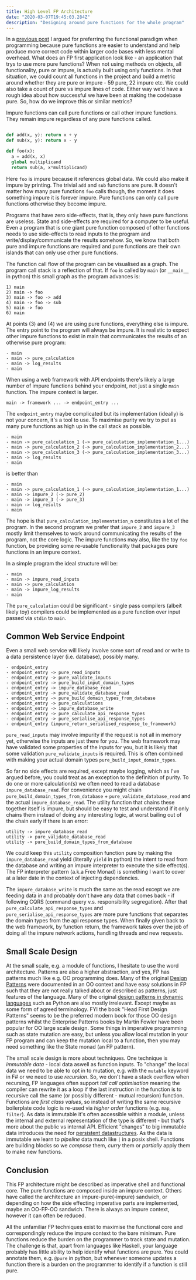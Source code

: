```yaml
---
title: High Level FP Architecture
date: "2020-03-07T19:45:03.284Z"
description: "Designing around pure functions for the whole program"
---
```


In a [previous post](/fp-first) I argued for preferring the functional paradigm when programming because pure functions are easier
to understand and help produce more correct code within larger code bases with less mental overhead. What does an FP
first application look like - an application that trys to use more pure functions? When not using methods on objects,
all functionality, pure or impure, is actually built using only functions. In that situation, we could count all
functions in the project and build a metric around whether they are pure or impure - 59 pure, 22 impure etc. We could
also take a count of pure vs impure lines of code. Either way we'd have a rough idea about how successful we have been
at making the codebase pure. So, how do we improve this or similar metrics?

Impure functions can call pure functions or call other impure functions. They remain impure regardless of any pure
functions called.

```python

def add(x, y): return x + y
def sub(x, y): return x - y

def foo(x):
  a = add(x, x)
  global multiplicand
  return sub(a, x*multiplicand)
```

Here `foo` is impure because it references global data. We could also make it impure by printing. The trivial `add`
and `sub` functions are pure. It doesn't matter how many pure functions `foo` calls though, the moment it does something impure it is forever impure. Pure functions can only call pure functions otherwise they become impure.

Programs that have zero side-effects, that is, they only have pure functions are useless. State and side-effects are
required for a computer to be useful. Even a program that is one giant pure function composed of other functions needs
to use side-effects to read inputs to the program and write/display/communicate the results somehow. So, we know that
both pure and impure functions are required and pure functions are their own islands that can only use other pure
functions.

The function call flow of the program can be visualised as a graph. The program call stack is a reflection of that.
If `foo` is called by `main` (or `__main__` in python) this small graph as the program advances is:

```
1) main
2) main -> foo
3) main -> foo -> add
4) main -> foo -> sub
5) main -> foo
6) main
```

At points (3) and (4) we are using pure functions, everything else is impure. The entry point to the program will
always be impure. It is realistic to expect other impure functions to exist in main that communicates the results of
an otherwise pure program:

```
- main
- main -> pure_calculation
- main -> log_results
- main
```

When using a web framework with API endpoints there's likely a large number of impure functions behind your endpoint,
not just a single `main` function. The impure context is larger.

```
main -> framework ... -> endpoint_entry ...
```

The `endpoint_entry` maybe complicated but its implementation (ideally) is not your concern, it's a tool to use. To
maximise purity we try to put as many pure functions as high up in the call stack as possible.


```
- main
- main -> pure_calculation_1 (-> pure_calculation_implementation_1...)
- main -> pure_calculation_2 (-> pure_calculation_implementation_2...)
- main -> pure_calculation_3 (-> pure_calculation_implementation_3...)
- main -> log_results
- main
```

is better than

```
- main
- main -> pure_calculation_1 (-> pure_calculation_implementation_1...)
- main -> impure_2 (-> pure_2)
- main -> impure_3 (-> pure_3)
- main -> log_results
- main
```

The hope is that `pure_calculation_implementation_n` constitutes a lot of the program. In the second program we prefer
that `impure_2` and `impure_3` mostly limit themselves to work around communicating the results of the program, not the
core logic. The impure functions may also, like the toy `foo` function, be providing some re-usable functionality that
packages pure functions in an impure context.

In a simple program the ideal structure will be:

```
- main
- main -> impure_read_inputs
- main -> pure_calculation
- main -> impure_log_results
- main
```

The `pure_calculation` could be significant - single pass compilers (albeit likely toy) compilers could be implemented
as a pure function over input passed via `stdin` to `main`.

## Common Web Service Endpoint

Even a small web service will likely involve some sort of read and or write to a data persistence layer (i.e. database),
possibly many.

```
- endpoint_entry
- endpoint_entry -> pure_read_inputs
- endpoint_entry -> pure_validate_inputs
- endpoint_entry -> pure_build_input_domain_types
- endpoint_entry -> impure_database_read
- endpoint_entry -> pure_validate_database_read
- endpoint_entry -> pure_build_domain_types_from_database
- endpoint_entry -> pure_calculations
- endpoint_entry -> impure_database_write
- endpoint_entry -> pure_calculate_api_response_types
- endpoint_entry -> pure_serialise_api_response_types
- endpoint_entry (impure_return_serialised_response_to_framework)
```

`pure_read_inputs` may involve impurity if the request is not all in memory yet, otherwise the inputs are just there
for you. The web framework may have validated some properties of the inputs for you, but it is likely that some
validation `pure_validate_inputs` is required. This is often combined with making your actual domain types
`pure_build_input_domain_types`.

So far no side effects are required, except maybe logging, which as I've argued before, you could treat as an exception
to the definition of purity. To do one or more calculation(s) we often need to read a database `impure_database_read`.
For convenience you might chain `pure_build_domain_types_from_database` + `pure_validate_database_read` and the actual
`impure_database_read`. The utility function that chains these together itself is impure, but should be easy to test
and understand if it only chains them instead of doing any interesting logic, at worst bailing out of the chain early
if there is an error:

```
utility -> impure_database_read
utility -> pure_validate_database_read
utility -> pure_build_domain_types_from_database
```

We could keep this `utility` composition function pure by making the `impure_database_read` yield (literally `yield` in
python) the intent to read from the database and writing an impure interpreter to execute the side effect(s). The
FP interpreter pattern (a.k.a Free Monad) is something I want to cover at a later date in the context of
injecting dependencies.

The `impure_database_write` is much the same as the read except we are feeding data in and probably don't have any data that comes
back - if following CQRS (command query v.s. responsibility segregation). After that `pure_calculate_api_response_types`
and `pure_serialise_api_response_types` are more pure functions that separates the domain types from the api response
types. When finally given back to the web framework, by function return, the framework takes over the job of doing
all the impure network actions, handling threads and new requests.

## Small Scale Design

At the small scale, e.g. a module of functions, I hesitate to use the word architecture. Patterns are also a higher
abstraction, and yes, FP has patterns much like e.g. OO programming does. Many of the original [Design Patterns](https://en.wikipedia.org/wiki/Design_Patterns) were documented in an OO context and have easy solutions in FP such
that they are not really talked about or described as patterns, just features of the language. Many of the original
[design patterns in dynamic languages](https://norvig.com/design-patterns/) such as Python are also mostly irrelevant.
Except maybe as some form of agreed terminology. FYI the book "Head First Design Patterns" seems to be the preferred modern book for those OO design patterns whilst the Enterprise Patterns books by Martin Fowler have been popular
for OO large scale design. Some things in imperative programming such as state mutation are easy, but unless you
allow local mutation in your FP program and can keep the mutation local to a function, then you may need something
like the State monad (an FP pattern).

The small scale design is more about techniques. One technique is *immutable data* - local data aswell as function inputs. To "change" the local data we need to be able to opt in to mutation, e.g. with the `mutable` keyword in F# or
we need to use *recursion*. So, we don't have a stack overflow when recursing, FP languages often support
*tail call optimisation* meaning the compiler can rewrite it as a loop if the last instruction in the function is to
recursive call the same (or possibly different - mutual recursion) function. Functions are *first class values*, so
instead of writing the same recursive boilerplate code logic is re-used via *higher order* functions (e.g. `map`,
`filter`). As data is immutable it's often accessible within a module, unless the internal and external representation
of the type is different - but that's more about the public vs internal API. Efficient "changes" to big immutable data
introduces the need for [persistent datastructures](https://en.wikipedia.org/wiki/Persistent_data_structure). As the
data is immutable we learn to *pipeline* data much like `|` in a posix shell. Functions are building blocks so we
*compose* them, *curry* them or *partially* apply them to make new functions.

## Conclusion

This FP architecture might be described as imperative shell and functional core. The pure functions are composed inside
an impure context. Others have called the architecture an impure-pure(-impure) sandwich, or depending on how the side
effecting imperative parts are implemented, maybe an OO-FP-OO sandwich. There is always an impure context, however it
can often be reduced.

All the unfamiliar FP techniques exist to maximise the functional core and correspondingly reduce the impure context
to the bare minimum. Pure functions reduce the burden on the programmer to track state and mutation. The challenge
is that, apart from languages like Haskell, your language probably has little ability to help identify what functions
are pure. You could annotate them, e.g. `@pure` in python, but whenever someone updates a function there is a burden
on the programmer to identify if a function is still pure.



